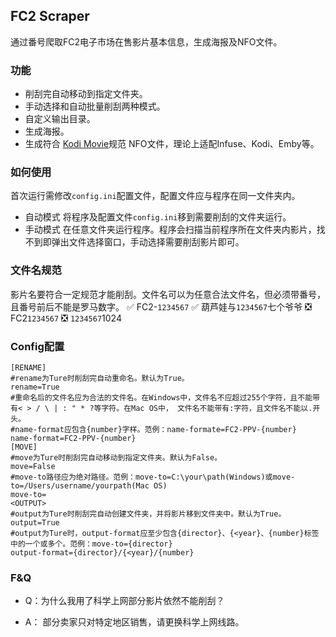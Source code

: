 ## FC2 Scraper
通过番号爬取FC2电子市场在售影片基本信息，生成海报及NFO文件。
### 功能
- 削刮完自动移动到指定文件夹。
- 手动选择和自动批量削刮两种模式。
- 自定义输出目录。
- 生成海报。
- 生成符合 [Kodi Movie](https://kodi.wiki/view/NFO_files/Movies#nfo_Tags)规范 NFO文件，理论上适配Infuse、Kodi、Emby等。
### 如何使用
首次运行需修改`config.ini`配置文件，配置文件应与程序在同一文件夹内。
- 自动模式
将程序及配置文件`config.ini`移到需要削刮的文件夹运行。
- 手动模式
在任意文件夹运行程序。程序会扫描当前程序所在文件夹内影片，找不到即弹出文件选择窗口，手动选择需要削刮影片即可。
### 文件名规范
影片名要符合一定规范才能削刮。文件名可以为任意合法文件名，但必须带番号，且番号前后不能是罗马数字。
✅ FC2-`1234567`
✅ 葫芦娃与`1234567`七个爷爷
❎ FC2`1234567`
❎ `1234567`1024
### Config配置
```
[RENAME]
#rename为Ture时削刮完自动重命名。默认为True。
rename=True
#重命名后的文件名应为合法的文件名。在Windows中，文件名不应超过255个字符，且不能带有< > / \ | : " * ?等字符。在Mac OS中， 文件名不能带有:字符，且文件名不能以.开头。
#name-format应包含{number}字样。范例：name-formate=FC2-PPV-{number}
name-format=FC2-PPV-{number}
[MOVE]
#move为Ture时削刮完自动移动到指定文件夹。默认为False。
move=False
#move-to路径应为绝对路径。范例：move-to=C:\your\path(Windows)或move-to=/Users/username/yourpath(Mac OS)
move-to=
<OUTPUT>
#output为Ture时削刮完自动创建文件夹，并将影片移到文件夹中。默认为True。
output=True
#output为Ture时，output-format应至少包含{director}、{<year}、{number}标签中的一个或多个。范例：move-to={director}
output-format={director}/{<year}/{number}
```
### F&Q

- Q：为什么我用了科学上网部分影片依然不能削刮？

- A： 部分卖家只对特定地区销售，请更换科学上网线路。
